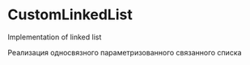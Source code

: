 # CustomLinkedList
Implementation of linked list

Реализация односвязного параметризованного связанного списка
